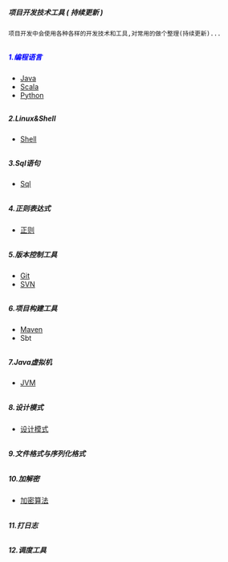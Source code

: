 ##### 项目开发技术工具 (  **持续更新** )
    项目开发中会使用各种各样的开发技术和工具,对常用的做个整理(持续更新)...

##
##### <font color="blue"> 1.编程语言 </font>
* [Java](src/main/scala/libin/program/_01_java)  
* [Scala](src/main/scala/libin/program/_02_scala)
* [Python](src/main/scala/libin/program/_03_python)

##
##### 2.Linux&Shell
* [Shell](src/main/scala/libin/program/_04_shell)

##
##### 3.Sql语句
* [Sql](src/main/scala/libin/program/_05_sql)

##
##### 4.正则表达式
* [正则](src/main/scala/libin/program/_06_regExp)

##
##### 5.版本控制工具
* [Git](src/main/scala/libin/program/_07_git)
* [SVN](src/main/scala/libin/program/_09_svn)

##
##### 6.项目构建工具
* [Maven](src/main/scala/libin/program/_08_maven)
* Sbt

##
##### 7.Java虚拟机
* [JVM](src/main/scala/libin/program/_10_jvm)

##
##### 8.设计模式
* [设计模式](src/main/scala/libin/program/_11_designPattern)

##
##### 9.文件格式与序列化格式

##
##### 10.加解密
* [加密算法](src/main/scala/libin/doc/Encrypt.md)

##
##### 11.打日志

##
##### 12.调度工具
